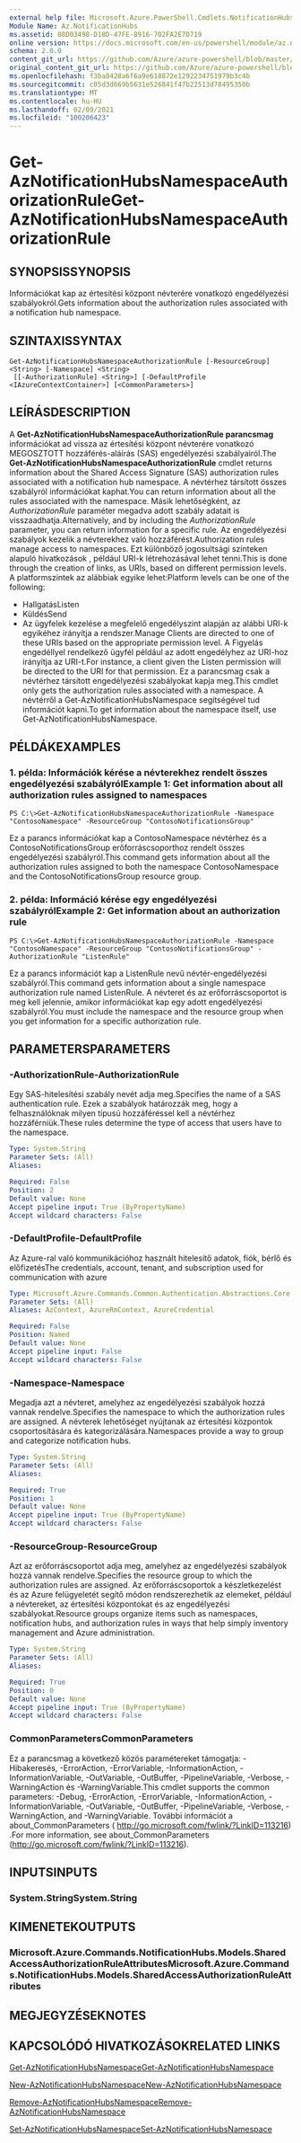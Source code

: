 ```yaml
---
external help file: Microsoft.Azure.PowerShell.Cmdlets.NotificationHubs.dll-Help.xml
Module Name: Az.NotificationHubs
ms.assetid: 08D03498-D18D-47FE-8916-702FA2E7D719
online version: https://docs.microsoft.com/en-us/powershell/module/az.notificationhubs/get-aznotificationhubsnamespaceauthorizationrule
schema: 2.0.0
content_git_url: https://github.com/Azure/azure-powershell/blob/master/src/NotificationHubs/NotificationHubs/help/Get-AzNotificationHubsNamespaceAuthorizationRule.md
original_content_git_url: https://github.com/Azure/azure-powershell/blob/master/src/NotificationHubs/NotificationHubs/help/Get-AzNotificationHubsNamespaceAuthorizationRule.md
ms.openlocfilehash: f3ba8428a6f6a9e618872e1292234751979b3c4b
ms.sourcegitcommit: c05d3d669b5631e526841f47b22513d78495350b
ms.translationtype: MT
ms.contentlocale: hu-HU
ms.lasthandoff: 02/09/2021
ms.locfileid: "100206423"
---
```

# <span data-ttu-id="473b5-101">Get-AzNotificationHubsNamespaceAuthorizationRule</span><span class="sxs-lookup"><span data-stu-id="473b5-101">Get-AzNotificationHubsNamespaceAuthorizationRule</span></span>

## <span data-ttu-id="473b5-102">SYNOPSIS</span><span class="sxs-lookup"><span data-stu-id="473b5-102">SYNOPSIS</span></span>
<span data-ttu-id="473b5-103">Információkat kap az értesítési központ névterére vonatkozó engedélyezési szabályokról.</span><span class="sxs-lookup"><span data-stu-id="473b5-103">Gets information about the authorization rules associated with a notification hub namespace.</span></span>

## <span data-ttu-id="473b5-104">SZINTAXIS</span><span class="sxs-lookup"><span data-stu-id="473b5-104">SYNTAX</span></span>

```
Get-AzNotificationHubsNamespaceAuthorizationRule [-ResourceGroup] <String> [-Namespace] <String>
 [[-AuthorizationRule] <String>] [-DefaultProfile <IAzureContextContainer>] [<CommonParameters>]
```

## <span data-ttu-id="473b5-105">LEÍRÁS</span><span class="sxs-lookup"><span data-stu-id="473b5-105">DESCRIPTION</span></span>
<span data-ttu-id="473b5-106">A **Get-AzNotificationHubsNamespaceAuthorizationRule parancsmag** információkat ad vissza az értesítési központ névterére vonatkozó MEGOSZTOTT hozzáférés-aláírás (SAS) engedélyezési szabályairól.</span><span class="sxs-lookup"><span data-stu-id="473b5-106">The **Get-AzNotificationHubsNamespaceAuthorizationRule** cmdlet returns information about the Shared Access Signature (SAS) authorization rules associated with a notification hub namespace.</span></span>
<span data-ttu-id="473b5-107">A névtérhez társított összes szabályról információkat kaphat.</span><span class="sxs-lookup"><span data-stu-id="473b5-107">You can return information about all the rules associated with the namespace.</span></span>
<span data-ttu-id="473b5-108">Másik lehetőségként, az *AuthorizationRule* paraméter megadva adott szabály adatait is visszaadhatja.</span><span class="sxs-lookup"><span data-stu-id="473b5-108">Alternatively, and by including the *AuthorizationRule* parameter, you can return information for a specific rule.</span></span>
<span data-ttu-id="473b5-109">Az engedélyezési szabályok kezelik a névterekhez való hozzáférést.</span><span class="sxs-lookup"><span data-stu-id="473b5-109">Authorization rules manage access to namespaces.</span></span>
<span data-ttu-id="473b5-110">Ezt különböző jogosultsági szinteken alapuló hivatkozások , például URI-k létrehozásával lehet tenni.</span><span class="sxs-lookup"><span data-stu-id="473b5-110">This is done through the creation of links, as URIs, based on different permission levels.</span></span>
<span data-ttu-id="473b5-111">A platformszintek az alábbiak egyike lehet:</span><span class="sxs-lookup"><span data-stu-id="473b5-111">Platform levels can be one of the following:</span></span> 
- <span data-ttu-id="473b5-112">Hallgatás</span><span class="sxs-lookup"><span data-stu-id="473b5-112">Listen</span></span>
- <span data-ttu-id="473b5-113">Küldés</span><span class="sxs-lookup"><span data-stu-id="473b5-113">Send</span></span>
- <span data-ttu-id="473b5-114">Az ügyfelek kezelése a megfelelő engedélyszint alapján az alábbi URI-k egyikéhez irányítja a rendszer.</span><span class="sxs-lookup"><span data-stu-id="473b5-114">Manage Clients are directed to one of these URIs based on the appropriate permission level.</span></span>
<span data-ttu-id="473b5-115">A Figyelás engedéllyel rendelkező ügyfél például az adott engedélyhez az URI-hoz irányítja az URI-t.</span><span class="sxs-lookup"><span data-stu-id="473b5-115">For instance, a client given the Listen permission will be directed to the URI for that permission.</span></span>
<span data-ttu-id="473b5-116">Ez a parancsmag csak a névtérhez társított engedélyezési szabályokat kapja meg.</span><span class="sxs-lookup"><span data-stu-id="473b5-116">This cmdlet only gets the authorization rules associated with a namespace.</span></span>
<span data-ttu-id="473b5-117">A névtérről a Get-AzNotificationHubsNamespace segítségével tud információt kapni.</span><span class="sxs-lookup"><span data-stu-id="473b5-117">To get information about the namespace itself, use Get-AzNotificationHubsNamespace.</span></span>

## <span data-ttu-id="473b5-118">PÉLDÁK</span><span class="sxs-lookup"><span data-stu-id="473b5-118">EXAMPLES</span></span>

### <span data-ttu-id="473b5-119">1. példa: Információk kérése a névterekhez rendelt összes engedélyezési szabályról</span><span class="sxs-lookup"><span data-stu-id="473b5-119">Example 1: Get information about all authorization rules assigned to namespaces</span></span>
```
PS C:\>Get-AzNotificationHubsNamespaceAuthorizationRule -Namespace "ContosoNamespace" -ResourceGroup "ContosoNotificationsGroup"
```

<span data-ttu-id="473b5-120">Ez a parancs információkat kap a ContosoNamespace névtérhez és a ContosoNotificationsGroup erőforráscsoporthoz rendelt összes engedélyezési szabályról.</span><span class="sxs-lookup"><span data-stu-id="473b5-120">This command gets information about all the authorization rules assigned to both the namespace ContosoNamespace and the ContosoNotificationsGroup resource group.</span></span>

### <span data-ttu-id="473b5-121">2. példa: Információ kérése egy engedélyezési szabályról</span><span class="sxs-lookup"><span data-stu-id="473b5-121">Example 2: Get information about an authorization rule</span></span>
```
PS C:\>Get-AzNotificationHubsNamespaceAuthorizationRule -Namespace "ContosoNamespace" -ResourceGroup "ContosoNotificationsGroup" -AuthorizationRule "ListenRule"
```

<span data-ttu-id="473b5-122">Ez a parancs információt kap a ListenRule nevű névtér-engedélyezési szabályról.</span><span class="sxs-lookup"><span data-stu-id="473b5-122">This command gets information about a single namespace authorization rule named ListenRule.</span></span>
<span data-ttu-id="473b5-123">A névteret és az erőforráscsoportot is meg kell jelennie, amikor információkat kap egy adott engedélyezési szabályról.</span><span class="sxs-lookup"><span data-stu-id="473b5-123">You must include the namespace and the resource group when you get information for a specific authorization rule.</span></span>

## <span data-ttu-id="473b5-124">PARAMETERS</span><span class="sxs-lookup"><span data-stu-id="473b5-124">PARAMETERS</span></span>

### <span data-ttu-id="473b5-125">-AuthorizationRule</span><span class="sxs-lookup"><span data-stu-id="473b5-125">-AuthorizationRule</span></span>
<span data-ttu-id="473b5-126">Egy SAS-hitelesítési szabály nevét adja meg.</span><span class="sxs-lookup"><span data-stu-id="473b5-126">Specifies the name of a SAS authentication rule.</span></span>
<span data-ttu-id="473b5-127">Ezek a szabályok határozzák meg, hogy a felhasználóknak milyen típusú hozzáféréssel kell a névtérhez hozzáférniük.</span><span class="sxs-lookup"><span data-stu-id="473b5-127">These rules determine the type of access that users have to the namespace.</span></span>

```yaml
Type: System.String
Parameter Sets: (All)
Aliases:

Required: False
Position: 2
Default value: None
Accept pipeline input: True (ByPropertyName)
Accept wildcard characters: False
```

### <span data-ttu-id="473b5-128">-DefaultProfile</span><span class="sxs-lookup"><span data-stu-id="473b5-128">-DefaultProfile</span></span>
<span data-ttu-id="473b5-129">Az Azure-ral való kommunikációhoz használt hitelesítő adatok, fiók, bérlő és előfizetés</span><span class="sxs-lookup"><span data-stu-id="473b5-129">The credentials, account, tenant, and subscription used for communication with azure</span></span>

```yaml
Type: Microsoft.Azure.Commands.Common.Authentication.Abstractions.Core.IAzureContextContainer
Parameter Sets: (All)
Aliases: AzContext, AzureRmContext, AzureCredential

Required: False
Position: Named
Default value: None
Accept pipeline input: False
Accept wildcard characters: False
```

### <span data-ttu-id="473b5-130">-Namespace</span><span class="sxs-lookup"><span data-stu-id="473b5-130">-Namespace</span></span>
<span data-ttu-id="473b5-131">Megadja azt a névteret, amelyhez az engedélyezési szabályok hozzá vannak rendelve.</span><span class="sxs-lookup"><span data-stu-id="473b5-131">Specifies the namespace to which the authorization rules are assigned.</span></span>
<span data-ttu-id="473b5-132">A névterek lehetőséget nyújtanak az értesítési központok csoportosítására és kategorizálására.</span><span class="sxs-lookup"><span data-stu-id="473b5-132">Namespaces provide a way to group and categorize notification hubs.</span></span>

```yaml
Type: System.String
Parameter Sets: (All)
Aliases:

Required: True
Position: 1
Default value: None
Accept pipeline input: True (ByPropertyName)
Accept wildcard characters: False
```

### <span data-ttu-id="473b5-133">-ResourceGroup</span><span class="sxs-lookup"><span data-stu-id="473b5-133">-ResourceGroup</span></span>
<span data-ttu-id="473b5-134">Azt az erőforráscsoportot adja meg, amelyhez az engedélyezési szabályok hozzá vannak rendelve.</span><span class="sxs-lookup"><span data-stu-id="473b5-134">Specifies the resource group to which the authorization rules are assigned.</span></span>
<span data-ttu-id="473b5-135">Az erőforráscsoportok a készletkezelést és az Azure felügyeletét segítő módon rendszerezhetik az elemeket, például a névtereket, az értesítési központokat és az engedélyezési szabályokat.</span><span class="sxs-lookup"><span data-stu-id="473b5-135">Resource groups organize items such as namespaces, notification hubs, and authorization rules in ways that help simply inventory management and Azure administration.</span></span>

```yaml
Type: System.String
Parameter Sets: (All)
Aliases:

Required: True
Position: 0
Default value: None
Accept pipeline input: True (ByPropertyName)
Accept wildcard characters: False
```

### <span data-ttu-id="473b5-136">CommonParameters</span><span class="sxs-lookup"><span data-stu-id="473b5-136">CommonParameters</span></span>
<span data-ttu-id="473b5-137">Ez a parancsmag a következő közös paramétereket támogatja: -Hibakeresés, -ErrorAction, -ErrorVariable, -InformationAction, -InformationVariable, -OutVariable, -OutBuffer, -PipelineVariable, -Verbose, -WarningAction és -WarningVariable.</span><span class="sxs-lookup"><span data-stu-id="473b5-137">This cmdlet supports the common parameters: -Debug, -ErrorAction, -ErrorVariable, -InformationAction, -InformationVariable, -OutVariable, -OutBuffer, -PipelineVariable, -Verbose, -WarningAction, and -WarningVariable.</span></span> <span data-ttu-id="473b5-138">További információt a about_CommonParameters ( http://go.microsoft.com/fwlink/?LinkID=113216) .</span><span class="sxs-lookup"><span data-stu-id="473b5-138">For more information, see about_CommonParameters (http://go.microsoft.com/fwlink/?LinkID=113216).</span></span>

## <span data-ttu-id="473b5-139">INPUTS</span><span class="sxs-lookup"><span data-stu-id="473b5-139">INPUTS</span></span>

### <span data-ttu-id="473b5-140">System.String</span><span class="sxs-lookup"><span data-stu-id="473b5-140">System.String</span></span>

## <span data-ttu-id="473b5-141">KIMENETEK</span><span class="sxs-lookup"><span data-stu-id="473b5-141">OUTPUTS</span></span>

### <span data-ttu-id="473b5-142">Microsoft.Azure.Commands.NotificationHubs.Models.SharedAccessAuthorizationRuleAttributes</span><span class="sxs-lookup"><span data-stu-id="473b5-142">Microsoft.Azure.Commands.NotificationHubs.Models.SharedAccessAuthorizationRuleAttributes</span></span>

## <span data-ttu-id="473b5-143">MEGJEGYZÉSEK</span><span class="sxs-lookup"><span data-stu-id="473b5-143">NOTES</span></span>

## <span data-ttu-id="473b5-144">KAPCSOLÓDÓ HIVATKOZÁSOK</span><span class="sxs-lookup"><span data-stu-id="473b5-144">RELATED LINKS</span></span>

[<span data-ttu-id="473b5-145">Get-AzNotificationHubsNamespace</span><span class="sxs-lookup"><span data-stu-id="473b5-145">Get-AzNotificationHubsNamespace</span></span>](./Get-AzNotificationHubsNamespace.md)

[<span data-ttu-id="473b5-146">New-AzNotificationHubsNamespace</span><span class="sxs-lookup"><span data-stu-id="473b5-146">New-AzNotificationHubsNamespace</span></span>](./New-AzNotificationHubsNamespace.md)

[<span data-ttu-id="473b5-147">Remove-AzNotificationHubsNamespace</span><span class="sxs-lookup"><span data-stu-id="473b5-147">Remove-AzNotificationHubsNamespace</span></span>](./Remove-AzNotificationHubsNamespace.md)

[<span data-ttu-id="473b5-148">Set-AzNotificationHubsNamespace</span><span class="sxs-lookup"><span data-stu-id="473b5-148">Set-AzNotificationHubsNamespace</span></span>](./Set-AzNotificationHubsNamespace.md)


